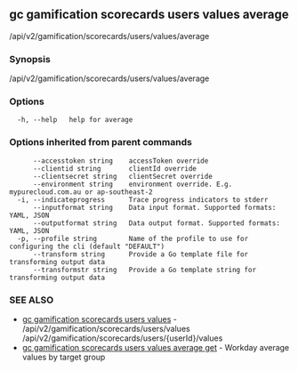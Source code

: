 ## gc gamification scorecards users values average

/api/v2/gamification/scorecards/users/values/average

### Synopsis

/api/v2/gamification/scorecards/users/values/average

### Options

```
  -h, --help   help for average
```

### Options inherited from parent commands

```
      --accesstoken string    accessToken override
      --clientid string       clientId override
      --clientsecret string   clientSecret override
      --environment string    environment override. E.g. mypurecloud.com.au or ap-southeast-2
  -i, --indicateprogress      Trace progress indicators to stderr
      --inputformat string    Data input format. Supported formats: YAML, JSON
      --outputformat string   Data output format. Supported formats: YAML, JSON
  -p, --profile string        Name of the profile to use for configuring the cli (default "DEFAULT")
      --transform string      Provide a Go template file for transforming output data
      --transformstr string   Provide a Go template string for transforming output data
```

### SEE ALSO

* [gc gamification scorecards users values](gc_gamification_scorecards_users_values.html)	 - /api/v2/gamification/scorecards/users/values /api/v2/gamification/scorecards/users/{userId}/values
* [gc gamification scorecards users values average get](gc_gamification_scorecards_users_values_average_get.html)	 - Workday average values by target group


